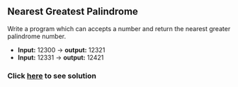 ## Nearest Greatest Palindrome

Write a program which can accepts a number and return the nearest greater palindrome number.

 - **Input:** 12300 -> **output:** 12321
- **Input:** 12331 -> **output:** 12421

### Click [here](./Solutions/NearestGreatestPalindrome.java) to see solution
